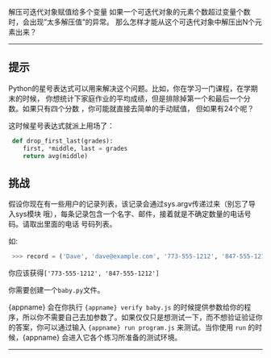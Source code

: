 解压可迭代对象赋值给多个变量
如果一个可迭代对象的元素个数超过变量个数时，会出现”太多解压值”的异常。 那么怎样才能从这个可迭代对象中解压出N个元素出来？

----------------------------------------------------------------------
## 提示

Python的星号表达式可以用来解决这个问题。比如，你在学习一门课程，在学期末的时候，
 你想统计下家庭作业的平均成绩，但是排除掉第一个和最后一个分数。如果只有四个分数
 ，你可能就直接去简单的手动赋值， 但如果有24个呢？

这时候星号表达式就派上用场了：	

```python
 def drop_first_last(grades):
 	first, *middle, last = grades
 	return avg(middle)
```

## 挑战
假设你现在有一些用户的记录列表，该记录会通过sys.argv传递过来（别忘了导入sys模块
哦），每条记录包含一个名字、邮件，接着就是不确定数量的电话号码。请取出里面的电话
号码列表。

如:
```python
 >>> record = ('Dave', 'dave@example.com', '773-555-1212', '847-555-1212')
```

你应该获得`['773-555-1212', '847-555-1212']`

你需要创建一个`baby.py`文件。

{appname} 会在你执行 `{appname} verify baby.js` 的时候提供参数给你的程序，所以你不需要自己去加参数了。如果仅仅只是想测试一下，而不想验证验证你的答案，你可以通过输入 `{appname} run program.js` 来测试。当你使用 `run` 的时候，{appname} 会进入它各个练习所准备的测试环境。

----------------------------------------------------------------------

